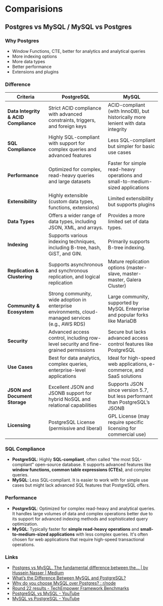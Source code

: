 # Comparisions

## Postgres vs MySQL / MySQL vs Postgres

### Why Postgres

- Window Functions, CTE, better for analytics and analytical queries
- More indexing options
- More data types
- Better performance
- Extensions and plugins

### Difference

| **Criteria**                         | **PostgreSQL**                                                                                     | **MySQL**                                                                       |
| ------------------------------------ | -------------------------------------------------------------------------------------------------- | ------------------------------------------------------------------------------- |
| **Data Integrity & ACID Compliance** | Strict ACID compliance with advanced constraints, triggers, and foreign keys                       | ACID-compliant (with InnoDB), but historically more lenient with data integrity |
| **SQL Compliance**                   | Highly SQL-compliant with support for complex queries and advanced features                        | Less SQL-compliant but simpler for basic use cases                              |
| **Performance**                      | Optimized for complex, read-heavy queries and large datasets                                       | Faster for simple read-heavy operations and small-to-medium-sized applications  |
| **Extensibility**                    | Highly extensible (custom data types, functions, extensions)                                       | Limited extensibility but supports plugins                                      |
| **Data Types**                       | Offers a wider range of data types, including JSON, XML, and arrays.                               | Provides a more limited set of data types.                                      |
| **Indexing**                         | Supports various indexing techniques, including B-tree, hash, GiST, and GIN.                       | Primarily supports B-tree indexing.                                             |
| **Replication & Clustering**         | Supports asynchronous and synchronous replication, and logical replication                         | Mature replication options (master-slave, master-master, Galera Cluster)        |
| **Community & Ecosystem**            | Strong community, wide adoption in enterprise environments, cloud-managed services (e.g., AWS RDS) | Large community, supported by MySQL Enterprise and popular forks like MariaDB   |
| **Security**                         | Advanced access control, including row-level security and fine-grained permissions                 | Secure but lacks advanced access control features like PostgreSQL               |
| **Use Cases**                        | Best for data analytics, complex queries, enterprise-level applications                            | Ideal for high-speed web applications, e-commerce, and SaaS solutions           |
| **JSON and Document Storage**        | Excellent JSON and JSONB support for hybrid NoSQL and relational capabilities                      | Supports JSON since version 5.7, but less performant than PostgreSQL’s JSONB    |
| **Licensing**                        | PostgreSQL License (permissive and liberal)                                                        | GPL License (may require specific licensing for commercial use)                 |

### SQL Compliance

- **PostgreSQL**: Highly **SQL-compliant**, often called "the most SQL-compliant" open-source database. It supports advanced features like **window functions, common table expressions (CTEs)**, and complex queries.
- **MySQL**: Less SQL-compliant. It is easier to work with for simple use cases but might lack advanced SQL features that PostgreSQL offers.

### Performance

- **PostgreSQL**: Optimized for complex read-heavy and analytical queries. It handles large volumes of data and complex operations better due to its support for advanced indexing methods and sophisticated query optimization.
- **MySQL**: Typically faster for **simple read-heavy operations** and **small-to-medium-sized applications** with less complex queries. It's often chosen for web applications that require high-speed transactional operations.

### Links

- [Postgres vs MySQL. The fundamental difference between the… | by Hussein Nasser | Medium](https://medium.com/@hnasr/postgres-vs-mysql-5fa3c588a94e)
- [What’s the Difference Between MySQL and PostgreSQL?](https://aws.amazon.com/compare/the-difference-between-mysql-vs-postgresql/)
- [Why do you choose MySQL over Postgres? : r/node](https://www.reddit.com/r/node/comments/rv6u8u/why_do_you_choose_mysql_over_postgres/)
- [Round 22 results - TechEmpower Framework Benchmarks](https://www.techempower.com/benchmarks/#hw=ph&test=fortune&section=data-r22)
- [PostgreSQL vs MySQL - YouTube](https://www.youtube.com/watch?v=btjBNKP49Rk&ab_channel=IBMTechnology)
- [MySQL vs PostgreSQL - YouTube](https://www.youtube.com/watch?v=vAv5lks4gzA&ab_channel=Airbyte)
